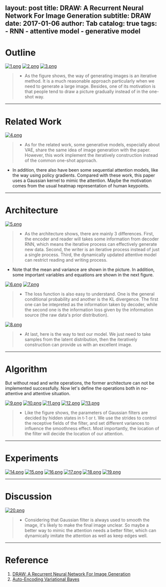layout:     post
title:      DRAW: A Recurrent Neural Network For Image Generation
subtitle:   DRAW
date:       2017-01-06
author:     Tab
catalog: true
tags:
    - RNN
    - attentive model
    - generative model
---

# Outline
[![1.png](https://www.z4a.net/images/2018/01/09/137bb1ff1294012e6.png)](https://www.z4a.net/image/zCWlJ)
[![2.png](https://www.z4a.net/images/2018/01/09/2c9de3bf0737c176c.png)](https://www.z4a.net/image/zCHLr)
[![3.png](https://www.z4a.net/images/2018/01/09/3.png)](https://www.z4a.net/image/zCQOO)

>- As the figure shows, the way of generating images is an iterative method. It is a much reasonable approach particularly when we need to generate a large image. Besides, one of its motivation is that people tend to draw a picture gradually instead of in the one-shot way.

---

# Related Work
[![4.png](https://www.z4a.net/images/2018/01/09/4.png)](https://www.z4a.net/image/zCVqi)
>- As for the related work, some generative models, especially about VAE, share the same idea of image generation with the paper. However, this work implement the iteratively construction instead of the common one-shot approach.
- In addition, there also have been some sequential attention models, like the way using policy gradients. Compared with these work, this paper uses a Gaussian kernel to mimic the attention. Maybe the motivation comes from the usual heatmap representation of human keypoints.

---

# Architecture
[![5.png](https://www.z4a.net/images/2018/01/09/5.png)](https://www.z4a.net/image/zCywA)
>- As the architecture shows, there are mainly 3 differences. First, the encoder and reader will takes some information from decoder RNN, which means the iterative process can effectively generate new data. Second, the writer is an iterative process instead of just a single process. Third, the dynamically updated attentive model can restrict reading and writing process.
- Note that the mean and variance are shown in the picture. In addition, some important variables and equations are shown in the next figure.


[![6.png](https://www.z4a.net/images/2018/01/09/6.png)](https://www.z4a.net/image/zCk0K)
[![7.png](https://www.z4a.net/images/2018/01/09/7.png)](https://www.z4a.net/image/zCuD0)
>- The loss function is also easy to understand. One is the general conditional probability and another is the KL divergence. The first one can be intepreted as the information taken by decoder, while the second one is the information loss given by the information source (the raw data's prior distribution).


[![8.png](https://www.z4a.net/images/2018/01/09/8.png)](https://www.z4a.net/image/zCxoP)
>- At last, here is the way to test our model. We just need to take samples from the latent distribution, then the iteratively construction can provide us with an excellent image.

---

# Algorithm
But without read and write operations, the former architecture can not be implemented successfully. Now let's define the operations both in no-attentive and attentive situation.

[![9.png](https://www.z4a.net/images/2018/01/09/9.png)](https://www.z4a.net/image/zCm2j)
[![10.png](https://www.z4a.net/images/2018/01/09/10.png)](https://www.z4a.net/image/zCwIa)
[![11.png](https://www.z4a.net/images/2018/01/09/11.png)](https://www.z4a.net/image/zCd6T)
[![12.png](https://www.z4a.net/images/2018/01/09/12.png)](https://www.z4a.net/image/zCnwv)
[![13.png](https://www.z4a.net/images/2018/01/09/13.png)](https://www.z4a.net/image/zCtcn)

>- Like the figure shows, the parameters of Gaussian filters are decided by hidden states in t-1 or t. We use the strides to control the receptive fields of the filter, and set different variances to influence the smoothness effect. Most importantly, the location of the filter will decide the location of our attention.

---

# Experiments
[![14.png](https://www.z4a.net/images/2018/01/09/14.png)](https://www.z4a.net/image/zCIr6)
[![15.png](https://www.z4a.net/images/2018/01/09/15.png)](https://www.z4a.net/image/zCX4w)
[![16.png](https://www.z4a.net/images/2018/01/09/16.png)](https://www.z4a.net/image/zChDN)
[![17.png](https://www.z4a.net/images/2018/01/09/17.png)](https://www.z4a.net/image/zCPOC)
[![18.png](https://www.z4a.net/images/2018/01/09/18.png)](https://www.z4a.net/image/zC4Mk)
[![19.png](https://www.z4a.net/images/2018/01/09/19.png)](https://www.z4a.net/image/zC9ob)

---
# Discussion
[![20.png](https://www.z4a.net/images/2018/01/09/20.png)](https://www.z4a.net/image/zC02L)
>- Considering that Gaussian filter is always used to smooth the image, it's likely to make the final image unclear. So maybe a better way to mimic the attention needs a better filter, which can dynamically imitate the attention as well as keep edges well.

---
# Reference
1. [DRAW: A Recurrent Neural Network For Image Generation](https://arxiv.org/pdf/1502.04623.pdf)
2. [Auto-Encoding Variational Bayes](https://arxiv.org/pdf/1312.6114.pdf)
